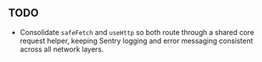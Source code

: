 ## TODO

- Consolidate `safeFetch` and `useHttp` so both route through a shared core request helper, keeping Sentry logging and error messaging consistent across all network layers.


